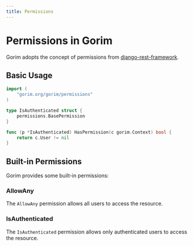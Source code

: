 ```yaml
---
title: Permissions
---
```


# Permissions in Gorim

Gorim adopts the concept of permissions from [django-rest-framework](https://www.django-rest-framework.org/api-guide/permissions/).

## Basic Usage

```go
import (
	"gorim.org/gorim/permissions"
)

type IsAuthenticated struct {
    permissions.BasePermission
}

func (p *IsAuthenticated) HasPermission(c gorim.Context) bool {
    return c.User != nil
}
```

## Built-in Permissions

Gorim provides some built-in permissions:

### AllowAny

The `AllowAny` permission allows all users to access the resource.

### IsAuthenticated

The `IsAuthenticated` permission allows only authenticated users to access the resource.